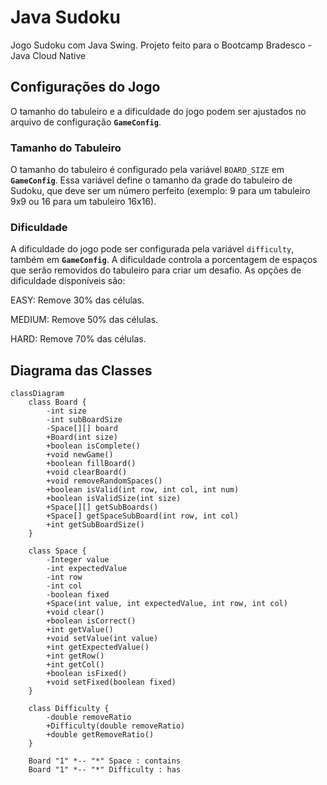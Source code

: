 # Java Sudoku

Jogo Sudoku com Java Swing. Projeto feito para o Bootcamp Bradesco - Java Cloud Native

## Configurações do Jogo

O tamanho do tabuleiro e a dificuldade do jogo podem ser ajustados no arquivo de configuração **`GameConfig`**.

### Tamanho do Tabuleiro
O tamanho do tabuleiro é configurado pela variável `BOARD_SIZE` em **`GameConfig`**. Essa variável define o tamanho da grade do tabuleiro de Sudoku, que deve ser um número perfeito (exemplo: 9 para um tabuleiro 9x9 ou 16 para um tabuleiro 16x16).

### Dificuldade
A dificuldade do jogo pode ser configurada pela variável `difficulty`, também em **`GameConfig`**. A dificuldade controla a porcentagem de espaços que serão removidos do tabuleiro para criar um desafio. As opções de dificuldade disponíveis são:

EASY: Remove 30% das células.

MEDIUM: Remove 50% das células.

HARD: Remove 70% das células.

## Diagrama das Classes

```mermaid
classDiagram
    class Board {
        -int size
        -int subBoardSize
        -Space[][] board
        +Board(int size)
        +boolean isComplete()
        +void newGame()
        +boolean fillBoard()
        +void clearBoard()
        +void removeRandomSpaces()
        +boolean isValid(int row, int col, int num)
        +boolean isValidSize(int size)
        +Space[][] getSubBoards()
        +Space[] getSpaceSubBoard(int row, int col)
        +int getSubBoardSize()
    }

    class Space {
        -Integer value
        -int expectedValue
        -int row
        -int col
        -boolean fixed
        +Space(int value, int expectedValue, int row, int col)
        +void clear()
        +boolean isCorrect()
        +int getValue()
        +void setValue(int value)
        +int getExpectedValue()
        +int getRow()
        +int getCol()
        +boolean isFixed()
        +void setFixed(boolean fixed)
    }

    class Difficulty {
        -double removeRatio
        +Difficulty(double removeRatio)
        +double getRemoveRatio()
    }

    Board "1" *-- "*" Space : contains
    Board "1" *-- "*" Difficulty : has
